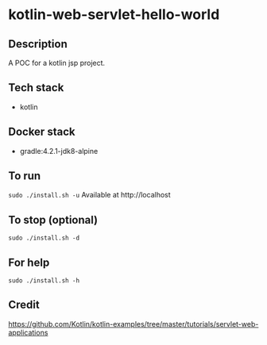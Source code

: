 # kotlin-web-servlet-hello-world

## Description
A POC for a kotlin jsp project.

## Tech stack
- kotlin

## Docker stack
- gradle:4.2.1-jdk8-alpine

## To run
`sudo ./install.sh -u`
Available at http://localhost

## To stop (optional)
`sudo ./install.sh -d`

## For help
`sudo ./install.sh -h`

## Credit
https://github.com/Kotlin/kotlin-examples/tree/master/tutorials/servlet-web-applications
